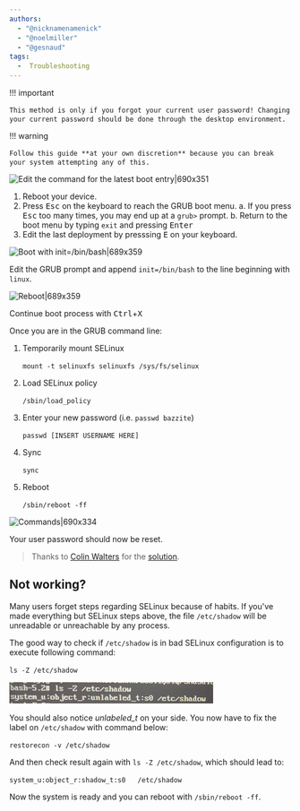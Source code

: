 ```yaml
---
authors:
  - "@nicknamenamenick"
  - "@noelmiller"
  - "@gesnaud"
tags:
  -  Troubleshooting
---
```


<!-- ANCHOR: METADATA -->
<!--{"url_discourse": "https://universal-blue.discourse.group/docs?topic=161", "fetched_at": "2024-09-03 16:43:11.636024+00:00"}-->
<!-- ANCHOR_END: METADATA -->

!!! important
    
    This method is only if you forgot your current user password! Changing your current password should be done through the desktop environment.

!!! warning
    
    Follow this guide **at your own discretion** because you can break your system attempting any of this.

![Edit the command for the latest boot entry|690x351](../img/Edit_the_command_for_the_latest_boot_entry.png)

1. Reboot your device.
2. Press <kbd>Esc</kbd> on the keyboard to reach the GRUB boot menu.
   a. If you press <kbd>Esc</kbd> too many times, you may end up at a `grub>` prompt.
   b. Return to the boot menu by typing `exit` and pressing <kbd>Enter</kbd>
3. Edit the last deployment by presssing <kbd>E</kbd> on your keyboard.

![Boot with init=/bin/bash|689x359](../img/Boot_with_init_bin_bash.jpeg)

Edit the GRUB prompt and append `init=/bin/bash` to the line beginning with `linux`.

![Reboot|689x359](../img/Reset_Password_Reboot.jpeg)

Continue boot process with <kbd>Ctrl</kbd>+<kbd>X</kbd>

Once you are in the GRUB command line:

1. Temporarily mount SELinux

    `mount -t selinuxfs selinuxfs /sys/fs/selinux`

2.  Load SELinux policy

    `/sbin/load_policy`

3. Enter your new password (i.e. `passwd bazzite`)

    `passwd [INSERT USERNAME HERE]`

4. Sync

    `sync`

5. Reboot

    `/sbin/reboot -ff`

![Commands|690x334](../img/Reset_Password_Commands.png)

Your user password should now be reset.

>Thanks to [Colin Walters](https://github.com/cgwalters) for the [solution](https://github.com/ublue-os/main/issues/469#issuecomment-1885264886).

## Not working?

Many users forget steps regarding SELinux because of habits. If you've made everything but SELinux steps above, the file `/etc/shadow` will be unreadable or unreachable by any process.

The good way to check if `/etc/shadow` is in bad SELinux configuration is to execute following command:

  `ls -Z /etc/shadow` 

![ls -Z /etc/shadow|690x334](../img/Unlabeled_Etc_Shadow.png)

You should also notice *unlabeled_t* on your side.
You now have to fix the label on `/etc/shadow` with command below:

  `restorecon -v /etc/shadow`

And then check result again with `ls -Z /etc/shadow`, which should lead to:

  `system_u:object_r:shadow_t:s0   /etc/shadow`

Now the system is ready and you can reboot with `/sbin/reboot -ff`.



